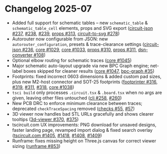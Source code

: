 # Changelog 2025-07

- Added full support for schematic tables – new `schematic_table` & `schematic_table_cell` elements, props and SVG export ([circuit-json #237](https://github.com/tscircuit/circuit-json/pull/237), [#238](https://github.com/tscircuit/circuit-json/pull/238), [#239](https://github.com/tscircuit/circuit-json/pull/239), [props #313](https://github.com/tscircuit/props/pull/313), [circuit-to-svg #278](https://github.com/tscircuit/circuit-to-svg/pull/278))
- Autorouter now configurable from JSON: new `autorouter_configuration`, presets & trace-clearance settings ([circuit-json #236](https://github.com/tscircuit/circuit-json/pull/236), [core #1029](https://github.com/tscircuit/core/pull/1029), [core #1033](https://github.com/tscircuit/core/pull/1033), [props #310](https://github.com/tscircuit/props/pull/310), [props #311](https://github.com/tscircuit/props/pull/311), [dsn-converter #108](https://github.com/tscircuit/dsn-converter/pull/108))
- Optional elbow routing for schematic traces ([core #1045](https://github.com/tscircuit/core/pull/1045))
- Major schematic auto-layout upgrade via new BPC Graph engine; net-label boxes skipped for cleaner results ([core #1047](https://github.com/tscircuit/core/pull/1047), [bpc-graph #35](https://github.com/tscircuit/bpc-graph/pull/35))
- Footprints: fixed incorrect 0603 dimensions & added custom pad sizes, plus new M2-host connector and SOT-25 footprints ([footprinter #316](https://github.com/tscircuit/footprinter/pull/316), [#319](https://github.com/tscircuit/footprinter/pull/319), [#311](https://github.com/tscircuit/footprinter/pull/311), [#318](https://github.com/tscircuit/footprinter/pull/318), [core #1038](https://github.com/tscircuit/core/pull/1038))
- `tsci build` only processes `.circuit.tsx` & `.board.tsx` when no args are given, leaving other files untouched ([cli #258](https://github.com/tscircuit/cli/pull/258), [#260](https://github.com/tscircuit/cli/pull/260))
- New PCB DRC to enforce minimum clearance between traces; deprecated `checkTraceSpacing` removed ([checks #55](https://github.com/tscircuit/checks/pull/55), [#57](https://github.com/tscircuit/checks/pull/57))
- 3D viewer now handles bad STL URLs gracefully and shows clearer tooltips ([3d-viewer #370](https://github.com/tscircuit/3d-viewer/pull/370), [#375](https://github.com/tscircuit/3d-viewer/pull/375))
- tscircuit.com UX improvements: PNG download for unsaved designs, faster landing page, revamped import dialog & fixed search overlay ([tscircuit.com #1405](https://github.com/tscircuit/tscircuit.com/pull/1405), [#1418](https://github.com/tscircuit/tscircuit.com/pull/1418), [#1408](https://github.com/tscircuit/tscircuit.com/pull/1408), [#1409](https://github.com/tscircuit/tscircuit.com/pull/1409))
- Runframe: fixes missing height on Three.js canvas for correct viewer sizing ([runframe #853](https://github.com/tscircuit/runframe/pull/853))

